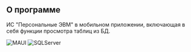 ## О программе

ИС "Персональные ЭВМ" в мобильном приложении, включающая в себя функции просмотра таблиц из БД.

![MAUI](https://img.shields.io/badge/MAUI-512BD4?style=for-the-badge&logo=dotnet&logoColor=white)
![SQLServer](https://img.shields.io/badge/Microsoft%20SQL%20Server-CC2927?style=for-the-badge&logo=microsoft%20sql%20server&logoColor=white)
